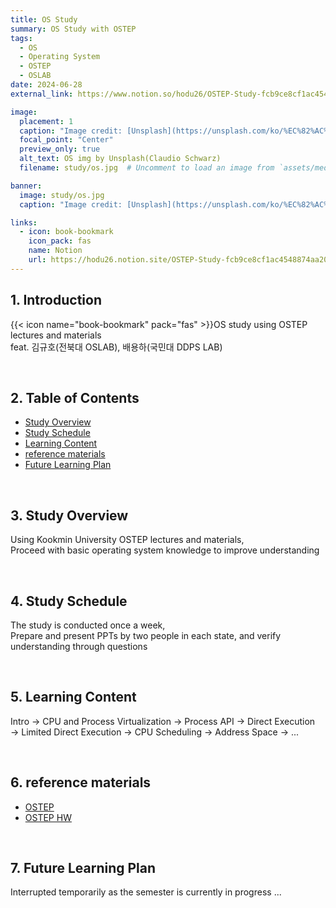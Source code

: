 ```yaml
---
title: OS Study
summary: OS Study with OSTEP
tags:
  - OS
  - Operating System
  - OSTEP
  - OSLAB
date: 2024-06-28
external_link: https://www.notion.so/hodu26/OSTEP-Study-fcb9ce8cf1ac4548874aa20280f7c691

image:
  placement: 1
  caption: "Image credit: [Unsplash](https://unsplash.com/ko/%EC%82%AC%EC%A7%84/%ED%99%94%EC%9D%B4%ED%8A%B8-%EB%A9%94%ED%83%88-%ED%94%84%EB%A0%88%EC%9E%84-z508Zk08HNU?utm_content=creditCopyText&utm_medium=referral&utm_source=unsplash)의 [Claudio Schwarz](https://unsplash.com/ko/@purzlbaum?utm_content=creditCopyText&utm_medium=referral&utm_source=unsplash)"
  focal_point: "Center"
  preview_only: true
  alt_text: OS img by Unsplash(Claudio Schwarz)
  filename: study/os.jpg  # Uncomment to load an image from `assets/media/` instead.

banner: 
  image: study/os.jpg
  caption: "Image credit: [Unsplash](https://unsplash.com/ko/%EC%82%AC%EC%A7%84/%ED%99%94%EC%9D%B4%ED%8A%B8-%EB%A9%94%ED%83%88-%ED%94%84%EB%A0%88%EC%9E%84-z508Zk08HNU?utm_content=creditCopyText&utm_medium=referral&utm_source=unsplash)의 [Claudio Schwarz](https://unsplash.com/ko/@purzlbaum?utm_content=creditCopyText&utm_medium=referral&utm_source=unsplash)"

links:
  - icon: book-bookmark
    icon_pack: fas
    name: Notion
    url: https://hodu26.notion.site/OSTEP-Study-fcb9ce8cf1ac4548874aa20280f7c691
---
```



## 1. Introduction
{{< icon name="book-bookmark" pack="fas" >}}OS study using OSTEP lectures and materials     
feat. 김규호(전북대 OSLAB), 배용하(국민대 DDPS LAB)

&nbsp;

## 2. Table of Contents
- [Study Overview](#스터디-개요)
- [Study Schedule](#스터디-일정)
- [Learning Content](#학습-내용)
- [reference materials](#참고-자료)
- [Future Learning Plan](#향후-학습-계획)

&nbsp;

## 3. Study Overview
Using Kookmin University OSTEP lectures and materials,    
Proceed with basic operating system knowledge to improve understanding

&nbsp;

## 4. Study Schedule
The study is conducted once a week,    
Prepare and present PPTs by two people in each state, and verify understanding through questions

&nbsp;

## 5. Learning Content
Intro  ->  CPU and Process Virtualization  ->  Process API  ->  Direct Execution     
->  Limited Direct Execution  ->  CPU Scheduling  ->  Address Space  ->  ...

&nbsp;

## 6. reference materials
- [OSTEP](https://pages.cs.wisc.edu/~remzi/OSTEP/)
- [OSTEP HW](https://github.com/remzi-arpacidusseau/ostep-homework)

&nbsp;

## 7. Future Learning Plan
Interrupted temporarily as the semester is currently in progress ...